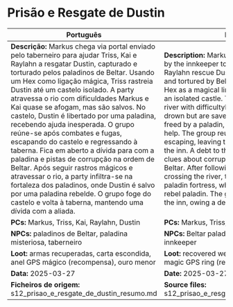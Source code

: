 # Prisão e Resgate de Dustin

| Português                                                                                                                                                                                                                                                                                                                                                                                                                                                                                                                                                                                                                                                                                                                                                                                                                             | English                                                                                                                                                                                                                                                                                                                                                                                                                                                                                                                                                                                                                                                                                                                                                                                                                |
| ------------------------------------------------------------------------------------------------------------------------------------------------------------------------------------------------------------------------------------------------------------------------------------------------------------------------------------------------------------------------------------------------------------------------------------------------------------------------------------------------------------------------------------------------------------------------------------------------------------------------------------------------------------------------------------------------------------------------------------------------------------------------------------------------------------------------------------- | ---------------------------------------------------------------------------------------------------------------------------------------------------------------------------------------------------------------------------------------------------------------------------------------------------------------------------------------------------------------------------------------------------------------------------------------------------------------------------------------------------------------------------------------------------------------------------------------------------------------------------------------------------------------------------------------------------------------------------------------------------------------------------------------------------------------------- |
| **Descrição:** Markus chega via portal enviado pelo taberneiro para ajudar Triss, Kai e Raylahn a resgatar Dustin, capturado e torturado pelos paladinos de Beltar. Usando um Hex como ligação mágica, Triss rastreia Dustin até um castelo isolado. A party atravessa o rio com dificuldades  Markus e Kai quase se afogam, mas são salvos. No castelo, Dustin é libertado por uma paladina, recebendo ajuda inesperada. O grupo reúne-se após combates e fugas, escapando do castelo e regressando à taberna. Fica em aberto a dívida para com a paladina e pistas de corrupção na ordem de Beltar. Após seguir rastros mágicos e atravessar o rio, a party infiltra-se na fortaleza dos paladinos, onde Dustin é salvo por uma paladina rebelde. O grupo foge do castelo e volta à taberna, mantendo uma dívida com a aliada.<br> | **Description:** Markus arrives via portal sent by the innkeeper to help Triss, Kai, and Raylahn rescue Dustin, who was captured and tortured by Beltars paladins. Using a Hex as a magical link, Triss tracks Dustin to an isolated castle. The party crosses the river with difficultyMarkus and Kai nearly drown but are saved. In the castle, Dustin is freed by a paladin, receiving unexpected help. The group reunites after fighting and escaping, leaving the castle and returning to the inn. A debt to the paladin remains, as do clues about corruption within the Order of Beltar. After following magical tracks and crossing the river, the party infiltrates the paladin fortress, where Dustin is saved by a rebel paladin. The group flees and returns to the inn, owing a debt to their ally.<br> |
| **PCs:** Markus, Triss, Kai, Raylahn, Dustin                                                                                                                                                                                                                                                                                                                                                                                                                                                                                                                                                                                                                                                                                                                                                                                          | **PCs:** Markus, Triss, Kai, Raylahn, Dustin                                                                                                                                                                                                                                                                                                                                                                                                                                                                                                                                                                                                                                                                                                                                                                           |
| **NPCs:** paladinos de Beltar, paladina misteriosa, taberneiro                                                                                                                                                                                                                                                                                                                                                                                                                                                                                                                                                                                                                                                                                                                                                                        | **NPCs:** Beltar paladins, mysterious paladin, innkeeper                                                                                                                                                                                                                                                                                                                                                                                                                                                                                                                                                                                                                                                                                                                                                               |
| **Loot:** armas recuperadas, carta escondida, anel GPS mágico (recompensa), ouro menor                                                                                                                                                                                                                                                                                                                                                                                                                                                                                                                                                                                                                                                                                                                                                | **Loot:** recovered weapons, hidden letter, magic GPS ring (reward), minor gold                                                                                                                                                                                                                                                                                                                                                                                                                                                                                                                                                                                                                                                                                                                                        |
| **Data:** 2025-03-27                                                                                                                                                                                                                                                                                                                                                                                                                                                                                                                                                                                                                                                                                                                                                                                                                  | **Date:** 2025-03-27                                                                                                                                                                                                                                                                                                                                                                                                                                                                                                                                                                                                                                                                                                                                                                                                   |
| **Ficheiros de origem:** s12_prisao_e_resgate_de_dustin_resumo.md                                                                                                                                                                                                                                                                                                                                                                                                                                                                                                                                                                                                                                                                                                                                                                     | **Source files:** s12_prisao_e_resgate_de_dustin_resumo.md                                                                                                                                                                                                                                                                                                                                                                                                                                                                                                                                                                                                                                                                                                                                                             |


















